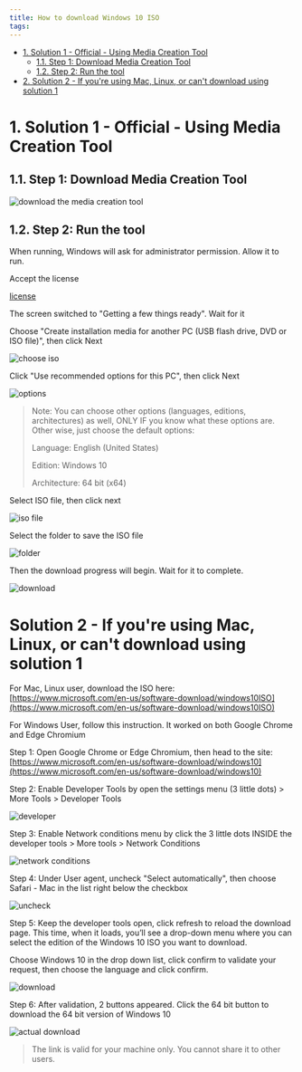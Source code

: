 ```yaml
---
title: How to download Windows 10 ISO
tags:
---
```


<!-- TOC -->

- [1. Solution 1 - Official - Using Media Creation Tool](#1-solution-1---official---using-media-creation-tool)
    - [1.1. Step 1: Download Media Creation Tool](#11-step-1-download-media-creation-tool)
    - [1.2. Step 2: Run the tool](#12-step-2-run-the-tool)
- [2. Solution 2 - If you're using Mac, Linux, or can't download using solution 1](#2-solution-2---if-youre-using-mac-linux-or-cant-download-using-solution-1)

<!-- /TOC -->

# 1. Solution 1 - Official - Using Media Creation Tool
<a id="markdown-solution-1---official---using-media-creation-tool" name="solution-1---official---using-media-creation-tool"></a>

## 1.1. Step 1: Download Media Creation Tool
<a id="markdown-step-1%3A-download-media-creation-tool" name="step-1%3A-download-media-creation-tool"></a>

![download the media creation tool](https://i.imgur.com/TegGnSZ.png)

## 1.2. Step 2: Run the tool
<a id="markdown-step-2%3A-run-the-tool" name="step-2%3A-run-the-tool"></a>

When running, Windows will ask for administrator permission. Allow it to run.

Accept the license

[license](https://i.imgur.com/KBRa54o.png)

The screen switched to "Getting a few things ready". Wait for it

Choose "Create installation media for another PC (USB flash drive, DVD or ISO file)", then click Next

![choose iso](https://i.imgur.com/owBYw6J.png)

Click "Use recommended options for this PC", then click Next

![options](https://i.imgur.com/c0DoUeO.png)

> Note: You can choose other options (languages, editions, architectures) as well, ONLY IF you know what these options are. Other wise, just choose the default options:
> 
> Language: English (United States)
> 
> Edition: Windows 10
>
> Architecture: 64 bit (x64)

Select ISO file, then click next

![iso file](https://i.imgur.com/Or8CwmY.png)

Select the folder to save the ISO file

![folder](https://i.imgur.com/BNBZHwB.png)

Then the download progress will begin. Wait for it to complete.

![download](https://i.imgur.com/vkRkxn0.png)

# Solution 2 - If you're using Mac, Linux, or can't download using solution 1
<a id="markdown-solution-2---if-you're-using-mac%2C-linux%2C-or-can't-download-using-solution-1" name="solution-2---if-you're-using-mac%2C-linux%2C-or-can't-download-using-solution-1"></a>

For Mac, Linux user, download the ISO here: [https://www.microsoft.com/en-us/software-download/windows10ISO](https://www.microsoft.com/en-us/software-download/windows10ISO)

For Windows User, follow this instruction. It worked on both Google Chrome and Edge Chromium

Step 1: Open Google Chrome or Edge Chromium, then head to the site: [https://www.microsoft.com/en-us/software-download/windows10](https://www.microsoft.com/en-us/software-download/windows10)

Step 2: Enable Developer Tools by open the settings menu (3 little dots) > More Tools > Developer Tools

![developer](https://i.imgur.com/chIvGdc.png)

Step 3: Enable Network conditions menu by click the 3 little dots INSIDE the developer tools > More tools > Network Conditions

![network conditions](https://i.imgur.com/pR7KwsU.png)

Step 4: Under User agent, uncheck "Select automatically", then choose Safari - Mac in the list right below the checkbox

![uncheck](https://i.imgur.com/g7DjnEH.png)

Step 5: Keep the developer tools open, click refresh to reload the download page. This time, when it loads, you’ll see a drop-down menu where you can select the edition of the Windows 10 ISO you want to download.

Choose Windows 10 in the drop down list, click confirm to validate your request, then choose the language and click confirm.

![download](https://i.imgur.com/Qs2ZaVQ.png)

Step 6: After validation, 2 buttons appeared. Click the 64 bit button to download the 64 bit version of Windows 10

![actual download](https://i.imgur.com/AdUkNdO.png)

> The link is valid for your machine only. You cannot share it to other users.